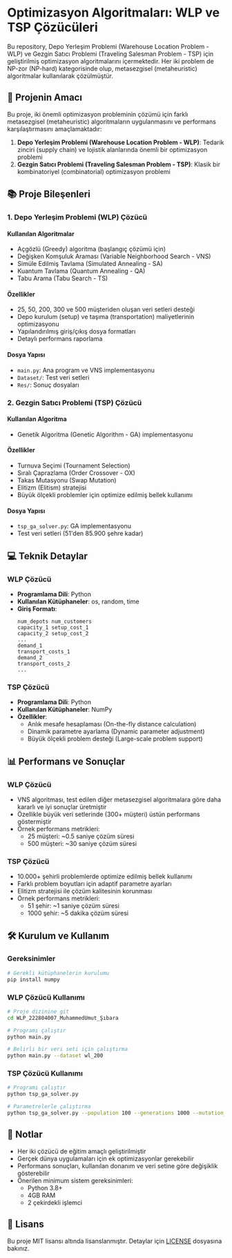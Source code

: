 # Optimizasyon Algoritmaları: WLP ve TSP Çözücüleri

Bu repository, Depo Yerleşim Problemi (Warehouse Location Problem - WLP) ve Gezgin Satıcı Problemi (Traveling Salesman Problem - TSP) için geliştirilmiş optimizasyon algoritmalarını içermektedir. Her iki problem de NP-zor (NP-hard) kategorisinde olup, metasezgisel (metaheuristic) algoritmalar kullanılarak çözülmüştür.

## 🎯 Projenin Amacı

Bu proje, iki önemli optimizasyon probleminin çözümü için farklı metasezgisel (metaheuristic) algoritmaların uygulanmasını ve performans karşılaştırmasını amaçlamaktadır:

1. **Depo Yerleşim Problemi (Warehouse Location Problem - WLP)**: Tedarik zinciri (supply chain) ve lojistik alanlarında önemli bir optimizasyon problemi
2. **Gezgin Satıcı Problemi (Traveling Salesman Problem - TSP)**: Klasik bir kombinatoriyel (combinatorial) optimizasyon problemi

## 📚 Proje Bileşenleri

### 1. Depo Yerleşim Problemi (WLP) Çözücü

#### Kullanılan Algoritmalar
- Açgözlü (Greedy) algoritma (başlangıç çözümü için)
- Değişken Komşuluk Araması (Variable Neighborhood Search - VNS)
- Simüle Edilmiş Tavlama (Simulated Annealing - SA)
- Kuantum Tavlama (Quantum Annealing - QA)
- Tabu Arama (Tabu Search - TS)

#### Özellikler
- 25, 50, 200, 300 ve 500 müşteriden oluşan veri setleri desteği
- Depo kurulum (setup) ve taşıma (transportation) maliyetlerinin optimizasyonu
- Yapılandırılmış giriş/çıkış dosya formatları
- Detaylı performans raporlama

#### Dosya Yapısı
- `main.py`: Ana program ve VNS implementasyonu
- `Dataset/`: Test veri setleri
- `Res/`: Sonuç dosyaları

### 2. Gezgin Satıcı Problemi (TSP) Çözücü

#### Kullanılan Algoritma
- Genetik Algoritma (Genetic Algorithm - GA) implementasyonu

#### Özellikler
- Turnuva Seçimi (Tournament Selection)
- Sıralı Çaprazlama (Order Crossover - OX)
- Takas Mutasyonu (Swap Mutation)
- Elitizm (Elitism) stratejisi
- Büyük ölçekli problemler için optimize edilmiş bellek kullanımı

#### Dosya Yapısı
- `tsp_ga_solver.py`: GA implementasyonu
- Test veri setleri (51'den 85.900 şehre kadar)

## 💻 Teknik Detaylar

### WLP Çözücü
- **Programlama Dili**: Python
- **Kullanılan Kütüphaneler**: os, random, time
- **Giriş Formatı**:
  ```
  num_depots num_customers
  capacity_1 setup_cost_1
  capacity_2 setup_cost_2
  ...
  demand_1
  transport_costs_1
  demand_2
  transport_costs_2
  ...
  ```

### TSP Çözücü
- **Programlama Dili**: Python
- **Kullanılan Kütüphaneler**: NumPy
- **Özellikler**:
  - Anlık mesafe hesaplaması (On-the-fly distance calculation)
  - Dinamik parametre ayarlama (Dynamic parameter adjustment)
  - Büyük ölçekli problem desteği (Large-scale problem support)

## 📊 Performans ve Sonuçlar

### WLP Çözücü
- VNS algoritması, test edilen diğer metasezgisel algoritmalara göre daha kararlı ve iyi sonuçlar üretmiştir
- Özellikle büyük veri setlerinde (300+ müşteri) üstün performans göstermiştir
- Örnek performans metrikleri:
  - 25 müşteri: ~0.5 saniye çözüm süresi
  - 500 müşteri: ~30 saniye çözüm süresi

### TSP Çözücü
- 10.000+ şehirli problemlerde optimize edilmiş bellek kullanımı
- Farklı problem boyutları için adaptif parametre ayarları
- Elitizm stratejisi ile çözüm kalitesinin korunması
- Örnek performans metrikleri:
  - 51 şehir: ~1 saniye çözüm süresi
  - 1000 şehir: ~5 dakika çözüm süresi

## 🛠️ Kurulum ve Kullanım

### Gereksinimler
```bash
# Gerekli kütüphanelerin kurulumu
pip install numpy
```

### WLP Çözücü Kullanımı
```bash
# Proje dizinine git
cd WLP_222804007_MuhammedUmut_Şıbara

# Programı çalıştır
python main.py

# Belirli bir veri seti için çalıştırma
python main.py --dataset wl_200
```

### TSP Çözücü Kullanımı
```bash
# Programı çalıştır
python tsp_ga_solver.py

# Parametrelerle çalıştırma
python tsp_ga_solver.py --population 100 --generations 1000 --mutation_rate 0.1
```

## 📝 Notlar
- Her iki çözücü de eğitim amaçlı geliştirilmiştir
- Gerçek dünya uygulamaları için ek optimizasyonlar gerekebilir
- Performans sonuçları, kullanılan donanım ve veri setine göre değişiklik gösterebilir
- Önerilen minimum sistem gereksinimleri:
  - Python 3.8+
  - 4GB RAM
  - 2 çekirdekli işlemci

## 📄 Lisans
Bu proje MIT lisansı altında lisanslanmıştır. Detaylar için [LICENSE](LICENSE) dosyasına bakınız.